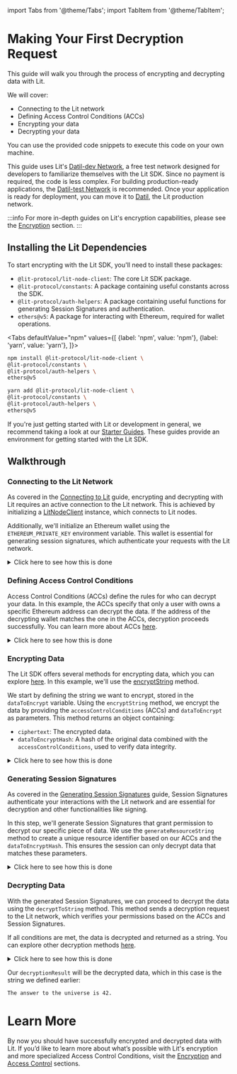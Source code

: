 import Tabs from '@theme/Tabs'; import TabItem from '@theme/TabItem';

# Making Your First Decryption Request

This guide will walk you through the process of encrypting and decrypting data with Lit. 

We will cover: 

- Connecting to the Lit network
- Defining Access Control Conditions (ACCs)
- Encrypting your data
- Decrypting your data

You can use the provided code snippets to execute this code on your own machine.

This guide uses Lit's [Datil-dev Network](../../learn/overview/how-it-works/lit-networks/testnets.md), a free test network designed for developers to familiarize themselves with the Lit SDK. Since no payment is required, the code is less complex. For building production-ready applications, the [Datil-test Network](../../learn/overview/how-it-works/lit-networks/testnets.md) is recommended. Once your application is ready for deployment, you can move it to [Datil](../../learn/overview/how-it-works/lit-networks/mainnets.md), the Lit production network.

:::info
For more in-depth guides on Lit's encryption capabilities, please see the [Encryption](../encryption/overview.md) section.
:::

## Installing the Lit Dependencies

To start encrypting with the Lit SDK, you'll need to install these packages:

- `@lit-protocol/lit-node-client`: The core Lit SDK package.
- `@lit-protocol/constants`: A package containing useful constants across the SDK.
- `@lit-protocol/auth-helpers`: A package containing useful functions for generating Session Signatures and authentication.
- `ethers@v5`: A package for interacting with Ethereum, required for wallet operations.

<Tabs
defaultValue="npm"
values={[
{label: 'npm', value: 'npm'},
{label: 'yarn', value: 'yarn'},
]}>
<TabItem value="npm">

```bash
npm install @lit-protocol/lit-node-client \
@lit-protocol/constants \
@lit-protocol/auth-helpers \
ethers@v5
```

</TabItem>

<TabItem value="yarn">

```bash
yarn add @lit-protocol/lit-node-client \
@lit-protocol/constants \
@lit-protocol/auth-helpers \
ethers@v5
```

</TabItem>
</Tabs>

If you're just getting started with Lit or development in general, we recommend taking a look at our [Starter Guides](https://github.com/LIT-Protocol/developer-guides-code/tree/master/starter-guides). These guides provide an environment for getting started with the Lit SDK.

## Walkthrough

### Connecting to the Lit Network

As covered in the [Connecting to Lit](./connecting-to-lit) guide, encrypting and decrypting with Lit requires an active connection to the Lit network. This is achieved by initializing a [LitNodeClient](./connecting-to-lit.md) instance, which connects to Lit nodes.

Additionally, we'll initialize an Ethereum wallet using the `ETHEREUM_PRIVATE_KEY` environment variable. This wallet is essential for generating session signatures, which authenticate your requests with the Lit network.

<details>
<summary>Click here to see how this is done</summary>
<p>

```ts
import { LitNodeClient, encryptString, decryptToString } from "@lit-protocol/lit-node-client";
import { LitNetwork, LIT_RPC } from "@lit-protocol/constants";
import * as ethers from "ethers";

const litNodeClient = new LitNodeClient({
  litNetwork: LitNetwork.DatilDev,
  debug: false
});
await litNodeClient.connect();

const ethersWallet = new ethers.Wallet(
  process.env.ETHEREUM_PRIVATE_KEY!, // Replace with your private key
  new ethers.providers.JsonRpcProvider(LIT_RPC.CHRONICLE_YELLOWSTONE)
);
```

</p>
</details>

### Defining Access Control Conditions

Access Control Conditions (ACCs) define the rules for who can decrypt your data. In this example, the ACCs specify that only a user with owns a specific Ethereum address can decrypt the data. If the address of the decrypting wallet matches the one in the ACCs, decryption proceeds successfully. You can learn more about ACCs [here](../access-control/overview.md).

<details>
<summary>Click here to see how this is done</summary>
<p>

```ts
const accessControlConditions = [
    {
        contractAddress: "",
        standardContractType: "",
        chain: "ethereum",
        method: "",
        parameters: [":userAddress"],
        returnValueTest: {
        comparator: "=",
        value: ethersWallet.address, // <--- The address of the wallet that can decrypt the data
        },
    },
];
```

</p>
</details>

### Encrypting Data

The Lit SDK offers several methods for encrypting data, which you can explore [here](https://v6-api-doc-lit-js-sdk.vercel.app/modules/encryption_src.html). In this example, we'll use the [encryptString](https://v6-api-doc-lit-js-sdk.vercel.app/functions/encryption_src.encryptString.html) method.

We start by defining the string we want to encrypt, stored in the `dataToEncrypt` variable. Using the `encryptString` method, we encrypt the data by providing the `accessControlConditions` (ACCs) and `dataToEncrypt` as parameters. This method returns an object containing:

- `ciphertext`: The encrypted data.
- `dataToEncryptHash`: A hash of the original data combined with the `accessControlConditions`, used to verify data integrity.

<details>
<summary> Click here to see how this is done</summary>
<p>

```ts
const dataToEncrypt = "The answer to the universe is 42.";

const { ciphertext, dataToEncryptHash } = await encryptString(
    {
        accessControlConditions,
        dataToEncrypt,
    },
    litNodeClient
);
```

</p>
</details>

### Generating Session Signatures

As covered in the [Generating Session Signatures](./generating-session-sigs) guide, Session Signatures authenticate your interactions with the Lit network and are essential for decryption and other functionalities like signing.

In this step, we'll generate Session Signatures that grant permission to decrypt our specific piece of data. We use the `generateResourceString` method to create a unique resource identifier based on our ACCs and the `dataToEncryptHash`. This ensures the session can only decrypt data that matches these parameters.

<details>
<summary>Click here to see how this is done</summary>
<p>

```ts
import {
  createSiweMessage,
  generateAuthSig,
  LitAbility,
  LitAccessControlConditionResource,
} from "@lit-protocol/auth-helpers";

const sessionSigs = await litNodeClient.getSessionSigs({
    chain: "ethereum",
    expiration: new Date(Date.now() + 1000 * 60 * 10).toISOString(), // 10 minutes
    resourceAbilityRequests: [
        {
            resource: new LitAccessControlConditionResource(
                await LitAccessControlConditionResource.generateResourceString(
                    accessControlConditions,
                    dataToEncryptHash
                )
            ),
            ability: LitAbility.AccessControlConditionDecryption,
        },
    ],
    authNeededCallback: async ({
        uri,
        expiration,
        resourceAbilityRequests,
        }) => {
        const toSign = await createSiweMessage({
            uri,
            expiration,
            resources: resourceAbilityRequests,
            walletAddress: ethersWallet.address,
            nonce: await litNodeClient.getLatestBlockhash(),
            litNodeClient,
        });

        return await generateAuthSig({
            signer: ethersWallet,
            toSign,
        });
    },
});
```
</p>
</details>

### Decrypting Data

With the generated Session Signatures, we can proceed to decrypt the data using the `decryptToString` method. This method sends a decryption request to the Lit network, which verifies your permissions based on the ACCs and Session Signatures.

If all conditions are met, the data is decrypted and returned as a string. You can explore other decryption methods [here](https://v6-api-doc-lit-js-sdk.vercel.app/modules/encryption_src.html).

<details>
<summary> Click here to see how this is done</summary>
<p>

```ts
const decryptionResult = await decryptToString(
  {
      chain: "ethereum",
      ciphertext,
      dataToEncryptHash,
      accessControlConditions,
      sessionSigs,
  },
  litNodeClient
);
```

</p>
</details>

Our `decryptionResult` will be the decrypted data, which in this case is the string we defined earlier:

 `The answer to the universe is 42.`

# Learn More

By now you should have successfully encrypted and decrypted data with Lit. If you’d like to learn more about what’s possible with Lit's encryption and more specialized Access Control Conditions, visit the [Encryption](../encryption/overview.md) and [Access Control](../access-control/overview.md) sections.

<FeedbackComponent/>


